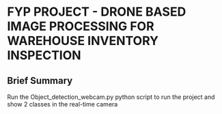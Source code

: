 # FYP PROJECT - DRONE BASED IMAGE PROCESSING FOR WAREHOUSE INVENTORY INSPECTION

## Brief Summary
Run the Object_detection_webcam.py python script to run the project and show 2 classes in the real-time camera
